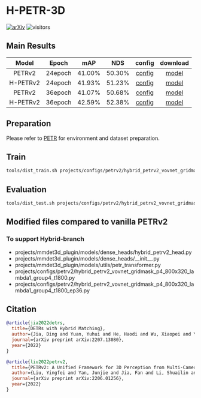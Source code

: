 # H-PETR-3D

[![arXiv](https://img.shields.io/badge/arXiv-Paper-<COLOR>.svg)](https://arxiv.org/abs/2207.13080)
![visitors](https://visitor-badge.glitch.me/badge?page_id=HDETR&left_color=blue&right_color=green)

##  Main Results

| Model    | Epoch     | mAP    | NDS    |config  | download |
|:--------:|:---------:|:---------:|:--------:|:--------:|:-------------:|
| PETRv2   | 24epoch   | 41.00% | 50.30% |[config](projects/configs/petrv2/petrv2_vovnet_gridmask_p4_800x320.py)                                  |[model](https://drive.google.com/file/d/1tv_D8Ahp9tz5n4pFp4a64k-IrUZPu5Im/view?usp=sharing)
| H-PETRv2 | 24epoch   | 41.93% | 51.23% |[config](projects/configs/petrv2/hybrid_petrv2_vovnet_gridmask_p4_800x320_lambda1_group4_t1800.py)      |[model](https://github.com/HDETR/H-PETR-3D/releases/download/v1.0.0/hybrid_petrv2_vovnet_gridmask_p4_800x320_lambda1_group4_t1800.pth)
| PETRv2   | 36epoch   | 41.07% | 50.68% |[config](projects/configs/petrv2/petrv2_vvovnet_gridmask_p4_800x320_ep36.py)                             |[model](https://github.com/HDETR/H-PETR-3D/releases/download/v1.0.0/petrv2_vovnet_gridmask_p4_800x320_ep36.pth)
| H-PETRv2 | 36epoch   | 42.59% | 52.38% |[config](projects/configs/petrv2/hybrid_petrv2_vovnet_gridmask_p4_800x320_lambda1_group4_t1800_ep36.py) |[model](https://github.com/HDETR/H-PETR-3D/releases/download/v1.0.0/hybrid_petrv2_vovnet_gridmask_p4_800x320_lambda1_group4_t1800_ep36.pth)

## Preparation
Please refer to [PETR](https://github.com/megvii-research/PETR) for environment and dataset preparation.

## Train
```bash
tools/dist_train.sh projects/configs/petrv2/hybrid_petrv2_vovnet_gridmask_p4_800x320_lambda1_group4_t1800.py 8 --work-dir work_dirs/hybrid_petrv2_vovnet_gridmask_p4_800x320_lambda1_group4_t1800/
```

## Evaluation
```bash
tools/dist_test.sh projects/configs/petrv2/hybrid_petrv2_vovnet_gridmask_p4_800x320_lambda1_group4_t1800.py work_dirs/hybrid_petrv2_vovnet_gridmask_p4_800x320_lambda1_group4_t1800/latest.pth 8 --eval bbox
```

## Modified files compared to vanilla PETRv2
### To support Hybrid-branch
* projects/mmdet3d_plugin/models/dense_heads/hybrid_petrv2_head.py
* projects/mmdet3d_plugin/models/dense_heads/\_\_init\_\_.py
* projects/mmdet3d_plugin/models/utils/petr_transformer.py
* projects/configs/petrv2/hybrid_petrv2_vovnet_gridmask_p4_800x320_lambda1_group4_t1800.py
* projects/configs/petrv2/hybrid_petrv2_vovnet_gridmask_p4_800x320_lambda1_group4_t1800_ep36.py

## Citation
```bibtex
@article{jia2022detrs,
  title={DETRs with Hybrid Matching},
  author={Jia, Ding and Yuan, Yuhui and He, Haodi and Wu, Xiaopei and Yu, Haojun and Lin, Weihong and Sun, Lei and Zhang, Chao and Hu, Han},
  journal={arXiv preprint arXiv:2207.13080},
  year={2022}
}

@article{liu2022petrv2,
  title={PETRv2: A Unified Framework for 3D Perception from Multi-Camera Images},
  author={Liu, Yingfei and Yan, Junjie and Jia, Fan and Li, Shuailin and Gao, Qi and Wang, Tiancai and Zhang, Xiangyu and Sun, Jian},
  journal={arXiv preprint arXiv:2206.01256},
  year={2022}
}
```
